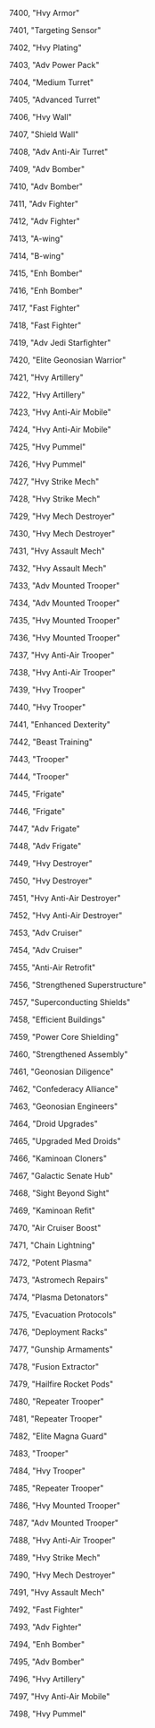 ﻿7400, "Hvy Armor"

7401, "Targeting Sensor"

7402, "Hvy Plating"

7403, "Adv Power Pack"

7404, "Medium Turret"

7405, "Advanced Turret"

7406, "Hvy Wall"

7407, "Shield Wall"

7408, "Adv Anti-Air Turret"

7409, "Adv Bomber"

7410, "Adv Bomber"

7411, "Adv Fighter"

7412, "Adv Fighter"

7413, "A-wing"

7414, "B-wing"

7415, "Enh Bomber"

7416, "Enh Bomber"

7417, "Fast Fighter"

7418, "Fast Fighter"

7419, "Adv Jedi Starfighter"

7420, "Elite Geonosian Warrior"

7421, "Hvy Artillery"

7422, "Hvy Artillery"

7423, "Hvy Anti-Air Mobile"

7424, "Hvy Anti-Air Mobile"

7425, "Hvy Pummel"

7426, "Hvy Pummel"

7427, "Hvy Strike Mech"

7428, "Hvy Strike Mech"

7429, "Hvy Mech Destroyer"

7430, "Hvy Mech Destroyer"

7431, "Hvy Assault Mech"

7432, "Hvy Assault Mech"

7433, "Adv Mounted Trooper"

7434, "Adv Mounted Trooper"

7435, "Hvy Mounted Trooper"

7436, "Hvy Mounted Trooper"

7437, "Hvy Anti-Air Trooper"

7438, "Hvy Anti-Air Trooper"

7439, "Hvy Trooper"

7440, "Hvy Trooper"

7441, "Enhanced Dexterity"

7442, "Beast Training"

7443, "Trooper"

7444, "Trooper"

7445, "Frigate"

7446, "Frigate"

7447, "Adv Frigate"

7448, "Adv Frigate"

7449, "Hvy Destroyer"

7450, "Hvy Destroyer"

7451, "Hvy Anti-Air Destroyer"

7452, "Hvy Anti-Air Destroyer"

7453, "Adv Cruiser"

7454, "Adv Cruiser"

7455, "Anti-Air Retrofit"

7456, "Strengthened Superstructure"

7457, "Superconducting Shields"

7458, "Efficient Buildings"

7459, "Power Core Shielding"

7460, "Strengthened Assembly"

7461, "Geonosian Diligence"

7462, "Confederacy Alliance"

7463, "Geonosian Engineers"

7464, "Droid Upgrades"

7465, "Upgraded Med Droids"

7466, "Kaminoan Cloners"

7467, "Galactic Senate Hub"

7468, "Sight Beyond Sight"

7469, "Kaminoan Refit"

7470, "Air Cruiser Boost"

7471, "Chain Lightning"

7472, "Potent Plasma"

7473, "Astromech Repairs"

7474, "Plasma Detonators"

7475, "Evacuation Protocols"

7476, "Deployment Racks"

7477, "Gunship Armaments"

7478, "Fusion Extractor"

7479, "Hailfire Rocket Pods"

7480, "Repeater Trooper"

7481, "Repeater Trooper"

7482, "Elite Magna Guard"

7483, "Trooper"

7484, "Hvy Trooper"

7485, "Repeater Trooper"

7486, "Hvy Mounted Trooper"

7487, "Adv Mounted Trooper"

7488, "Hvy Anti-Air Trooper"

7489, "Hvy Strike Mech"

7490, "Hvy Mech Destroyer"

7491, "Hvy Assault Mech"

7492, "Fast Fighter"

7493, "Adv Fighter"

7494, "Enh Bomber"

7495, "Adv Bomber"

7496, "Hvy Artillery"

7497, "Hvy Anti-Air Mobile"

7498, "Hvy Pummel"

